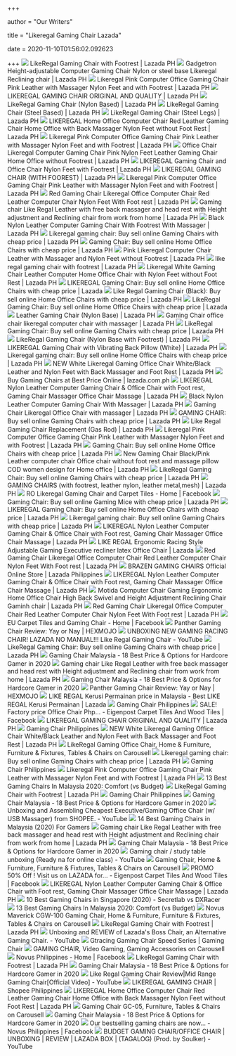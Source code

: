 +++
        
author = "Our Writers"
        
title = "Likeregal Gaming Chair Lazada"
        
date = 2020-11-10T01:56:02.092623
        
+++
[ ![](https://ph-test-11.slatic.net/p/b780e73b4ff7b165763a7569bd17d7a7.jpg_340x340q80.jpg_.webp)](https://ph-test-11.slatic.net/p/b780e73b4ff7b165763a7569bd17d7a7.jpg_340x340q80.jpg_.webp) LikeRegal Gaming Chair with Footrest | Lazada PH
[ ![](https://ph-test-11.slatic.net/p/db53fd2506f83f931b21b521fb1fd93a.png_340x340q80.jpg_.webp)](https://ph-test-11.slatic.net/p/db53fd2506f83f931b21b521fb1fd93a.png_340x340q80.jpg_.webp) Gadgetron Height-adjustable Computer Gaming Chair Nylon or steel base  Likeregal Reclining chair | Lazada PH
[ ![](https://ph-live-01.slatic.net/p/459a5554d9f34c7b318886f0cef3b229.jpg)](https://ph-live-01.slatic.net/p/459a5554d9f34c7b318886f0cef3b229.jpg) Likeregal Pink Computer Office Gaming Chair Pink Leather with Massager  Nylon Feet and with Footrest | Lazada PH
[ ![](https://ph-test-11.slatic.net/p/e056622a2fd620c3f7e3d2949bedbd46.jpg_340x340q80.jpg_.webp)](https://ph-test-11.slatic.net/p/e056622a2fd620c3f7e3d2949bedbd46.jpg_340x340q80.jpg_.webp) LIKEREGAL GAMING CHAIR ORIGINAL AND QUALITY | Lazada PH
[ ![](https://ph-test-11.slatic.net/p/99a61d5d5fc65d5693ea201847fd0f83.jpg_340x340q80.jpg_.webp)](https://ph-test-11.slatic.net/p/99a61d5d5fc65d5693ea201847fd0f83.jpg_340x340q80.jpg_.webp) LikeRegal Gaming Chair (Nylon Based) | Lazada PH
[ ![](https://ph-test-11.slatic.net/p/5331c4fc9625fa778e0e9b3aa39c40f5.jpg_340x340q80.jpg_.webp)](https://ph-test-11.slatic.net/p/5331c4fc9625fa778e0e9b3aa39c40f5.jpg_340x340q80.jpg_.webp) LikeRegal Gaming Chair (Steel Based) | Lazada PH
[ ![](https://ph-test-11.slatic.net/p/78a23f7d2d38c932b23eb5e0f7ee48e0.png_340x340q80.jpg_.webp)](https://ph-test-11.slatic.net/p/78a23f7d2d38c932b23eb5e0f7ee48e0.png_340x340q80.jpg_.webp) LikeRegal Gaming Chair (Steel Legs) | Lazada PH
[ ![](https://ph-test-11.slatic.net/p/93c25a7872bb40b9a7e98cf4b42259c7.jpg_340x340q80.jpg_.webp)](https://ph-test-11.slatic.net/p/93c25a7872bb40b9a7e98cf4b42259c7.jpg_340x340q80.jpg_.webp) LIKEREGAL Home Office Computer Chair Red Leather Gaming Chair Home Office  with Back Massager Nylon Feet without Foot Rest | Lazada PH
[ ![](https://ph-test-11.slatic.net/p/mdc/2e13bdeb25d4ce971eab5adb26c42ec8.jpg)](https://ph-test-11.slatic.net/p/mdc/2e13bdeb25d4ce971eab5adb26c42ec8.jpg) Likeregal Pink Computer Office Gaming Chair Pink Leather with Massager  Nylon Feet and with Footrest | Lazada PH
[ ![](https://ph-test-11.slatic.net/p/f01b599081c9eb9c07156b83fc220950.jpg)](https://ph-test-11.slatic.net/p/f01b599081c9eb9c07156b83fc220950.jpg) Office Chair Likeregal Computer Gaming Chair Pink Nylon Feet Leather Gaming  Chair Home Office without Footrest | Lazada PH
[ ![](https://ph-test-11.slatic.net/p/82544e70b2bf81e3fdf0cbfc153ca138.png_720x720q80.jpg_.webp)](https://ph-test-11.slatic.net/p/82544e70b2bf81e3fdf0cbfc153ca138.png_720x720q80.jpg_.webp) LIKEREGAL Gaming Chair and Office Chair Nylon Feet with Footrest | Lazada PH
[ ![](https://ph-test-11.slatic.net/p/69ac9e28a7731351557442c2683bd3e2.jpg_340x340q80.jpg_.webp)](https://ph-test-11.slatic.net/p/69ac9e28a7731351557442c2683bd3e2.jpg_340x340q80.jpg_.webp) LIKEREGAL GAMING CHAIR (WITH FOOREST) | Lazada PH
[ ![](https://ph-live-01.slatic.net/p/fdf5376bc0944ec55c6d57b8ba432c40.jpg)](https://ph-live-01.slatic.net/p/fdf5376bc0944ec55c6d57b8ba432c40.jpg) Likeregal Pink Computer Office Gaming Chair Pink Leather with Massager  Nylon Feet and with Footrest | Lazada PH
[ ![](https://ph-test-11.slatic.net/p/75ecc7b94f2d43ccb9249de53254aa63.jpg)](https://ph-test-11.slatic.net/p/75ecc7b94f2d43ccb9249de53254aa63.jpg) Red Gaming Chair Likeregal Office Computer Chair Red Leather Computer Chair  Nylon Feet With Foot rest | Lazada PH
[ ![](https://ph-test-11.slatic.net/p/187e161c21b64eacd3d736a52b80194b.jpg)](https://ph-test-11.slatic.net/p/187e161c21b64eacd3d736a52b80194b.jpg) Gaming chair Like Regal Leather with free back massager and head rest with  Height adjustment and Reclining chair from work from home | Lazada PH
[ ![](https://ph-test-11.slatic.net/p/a63ffa332ea72711e14c3408ffc9c35e.jpg_340x340q80.jpg_.webp)](https://ph-test-11.slatic.net/p/a63ffa332ea72711e14c3408ffc9c35e.jpg_340x340q80.jpg_.webp) Black Nylon Leather Computer Gaming Chair With Footrest With Massager |  Lazada PH
[ ![](https://ph-test-11.slatic.net/p/525f64353c1e628e94cfb2ce214dddac.jpg_340x340q80.jpg_.webp)](https://ph-test-11.slatic.net/p/525f64353c1e628e94cfb2ce214dddac.jpg_340x340q80.jpg_.webp) Likeregal gaming chair: Buy sell online Gaming Chairs with cheap price |  Lazada PH
[ ![](https://ph-test-11.slatic.net/p/2de75747448585db420c21c1a2fa9eed.jpg_340x340q80.jpg_.webp)](https://ph-test-11.slatic.net/p/2de75747448585db420c21c1a2fa9eed.jpg_340x340q80.jpg_.webp) Gaming Chair: Buy sell online Home Office Chairs with cheap price | Lazada  PH
[ ![](https://ph-test-11.slatic.net/p/ad8397c3b0cdc786365da2be59f8b183.jpg)](https://ph-test-11.slatic.net/p/ad8397c3b0cdc786365da2be59f8b183.jpg) Pink Likeregal Computer Chair Leather with Massager and Nylon Feet without  Footrest | Lazada PH
[ ![](https://ph-test-11.slatic.net/p/2c3665a0a06a19a284ba26ba149b9b1c.jpg)](https://ph-test-11.slatic.net/p/2c3665a0a06a19a284ba26ba149b9b1c.jpg) like regal gaming chair with footrest | Lazada PH
[ ![](https://ph-test-11.slatic.net/p/1f093c6fb753099b2ef926265101230a.jpg_340x340q80.jpg_.webp)](https://ph-test-11.slatic.net/p/1f093c6fb753099b2ef926265101230a.jpg_340x340q80.jpg_.webp) Likeregal White Gaming Chair Leather Computer Home Office Chair with Nylon  Feet without Foot Rest | Lazada PH
[ ![](https://my-test-11.slatic.net/p/f330f435303c58574f7ac08612320039.jpg_720x720q80.jpg_.webp)](https://my-test-11.slatic.net/p/f330f435303c58574f7ac08612320039.jpg_720x720q80.jpg_.webp) LIKEREGAL Gaming Chair: Buy sell online Home Office Chairs with cheap price  | Lazada
[ ![](https://ph-test-11.slatic.net/original/3c11a497a457c360fd9249f41efb8f89.jpg_340x340q80.jpg_.webp)](https://ph-test-11.slatic.net/original/3c11a497a457c360fd9249f41efb8f89.jpg_340x340q80.jpg_.webp) Like Regal Gaming Chair (Black): Buy sell online Home Office Chairs with  cheap price | Lazada PH
[ ![](https://my-test-11.slatic.net/p/618b82363b76600ebd7bd6d513bcca38.jpg_720x720q80.jpg_.webp)](https://my-test-11.slatic.net/p/618b82363b76600ebd7bd6d513bcca38.jpg_720x720q80.jpg_.webp) LikeRegal Gaming Chair: Buy sell online Home Office Chairs with cheap price  | Lazada
[ ![](https://ph-test-11.slatic.net/p/6ad3cefd90c65124f6caf3f09f4190a5.jpg_340x340q80.jpg_.webp)](https://ph-test-11.slatic.net/p/6ad3cefd90c65124f6caf3f09f4190a5.jpg_340x340q80.jpg_.webp) Leather Gaming Chair (Nylon Base) | Lazada PH
[ ![](https://ph-test-11.slatic.net/p/ebbefe56d67367d43069f92aaeef9dde.jpg_340x340q80.jpg_.webp)](https://ph-test-11.slatic.net/p/ebbefe56d67367d43069f92aaeef9dde.jpg_340x340q80.jpg_.webp) Gaming Chair office chair likeregal computer chair with massager | Lazada PH
[ ![](https://ph-live-01.slatic.net/p/8041c0c4742bdcc9712c34743c3e2637.jpg)](https://ph-live-01.slatic.net/p/8041c0c4742bdcc9712c34743c3e2637.jpg) LikeRegal Gaming Chair: Buy sell online Gaming Chairs with cheap price |  Lazada PH
[ ![](https://ph-test-11.slatic.net/p/8d5e75e5552c78fbf8796fef52b026f9.jpg_340x340q80.jpg_.webp)](https://ph-test-11.slatic.net/p/8d5e75e5552c78fbf8796fef52b026f9.jpg_340x340q80.jpg_.webp) LikeRegal Gaming Chair (Nylon Base with Footrest) | Lazada PH
[ ![](https://ph-test-11.slatic.net/p/42becf4ac12438fef190529080aee009.jpg_340x340q80.jpg_.webp)](https://ph-test-11.slatic.net/p/42becf4ac12438fef190529080aee009.jpg_340x340q80.jpg_.webp) LIKEREGAL Gaming Chair with Vibrating Back Pillow (White) | Lazada PH
[ ![](https://ph-test-11.slatic.net/p/6ef58009ec5232d87048392997aed583.jpg)](https://ph-test-11.slatic.net/p/6ef58009ec5232d87048392997aed583.jpg) Likeregal gaming chair: Buy sell online Home Office Chairs with cheap price  | Lazada PH
[ ![](https://ph-test-11.slatic.net/p/79dce93e8133cda9020a7b63669bdeba.jpg)](https://ph-test-11.slatic.net/p/79dce93e8133cda9020a7b63669bdeba.jpg) NEW White Likeregal Gaming Office Chair White/Black Leather and Nylon Feet  with Back Massager and Foot Rest | Lazada PH
[ ![](https://ph-test-11.slatic.net/p/e67a4f9b4da63d5424e8feb524864efe.jpg)](https://ph-test-11.slatic.net/p/e67a4f9b4da63d5424e8feb524864efe.jpg) Buy Gaming Chairs at Best Price Online | lazada.com.ph
[ ![](https://ph-test-11.slatic.net/p/4d9329b9c38fae82ebb17aa2174ba38c.jpg)](https://ph-test-11.slatic.net/p/4d9329b9c38fae82ebb17aa2174ba38c.jpg) LIKEREGAL Nylon Leather Computer Gaming Chair & Office Chair with Foot  rest, Gaming Chair Massager Office Chair Massage | Lazada PH
[ ![](https://ph-test-11.slatic.net/p/a986c9aa8ceb88e75424fdad8b07eaf6.jpg)](https://ph-test-11.slatic.net/p/a986c9aa8ceb88e75424fdad8b07eaf6.jpg) Black Nylon Leather Computer Gaming Chair With Massager | Lazada PH
[ ![](https://ph-test-11.slatic.net/p/8028b9045b9fd1e862c114dca5377a8f.jpg_340x340q80.jpg_.webp)](https://ph-test-11.slatic.net/p/8028b9045b9fd1e862c114dca5377a8f.jpg_340x340q80.jpg_.webp) Gaming Chair Likeregal Office Chair with massager | Lazada PH
[ ![](https://ph-test-11.slatic.net/p/2f60da3c52c45df3a77fb0618c7393cf.jpg_340x340q80.jpg_.webp)](https://ph-test-11.slatic.net/p/2f60da3c52c45df3a77fb0618c7393cf.jpg_340x340q80.jpg_.webp) GAMING CHAIR: Buy sell online Gaming Chairs with cheap price | Lazada PH
[ ![](https://ph-test-11.slatic.net/p/46fcceef3f535bdf679e851c05f2dfb6.png_340x340q80.jpg_.webp)](https://ph-test-11.slatic.net/p/46fcceef3f535bdf679e851c05f2dfb6.png_340x340q80.jpg_.webp) Like Regal Gaming Chair Replacement (Gas Rod) | Lazada PH
[ ![](https://ph-test-11.slatic.net/p/496471c7f43e1c5163c74beea56339f4.jpg)](https://ph-test-11.slatic.net/p/496471c7f43e1c5163c74beea56339f4.jpg) Likeregal Pink Computer Office Gaming Chair Pink Leather with Massager  Nylon Feet and with Footrest | Lazada PH
[ ![](https://ph-test-11.slatic.net/p/fa62d64827199088fc5c744c2b5842ee.jpg)](https://ph-test-11.slatic.net/p/fa62d64827199088fc5c744c2b5842ee.jpg) Gaming Chair: Buy sell online Home Office Chairs with cheap price | Lazada  PH
[ ![](https://ph-test-11.slatic.net/p/914ffb3635a1dd36d4806f367c7a22a4.jpg_720x720q80.jpg_.webp)](https://ph-test-11.slatic.net/p/914ffb3635a1dd36d4806f367c7a22a4.jpg_720x720q80.jpg_.webp) New Gaming Chair Black/Pink Leather computer chair Office chair without  foot rest and massage pillow COD women design for Home office | Lazada PH
[ ![](https://ph-live-01.slatic.net/p/c440453f621140ef013e825691dd34d4.jpg_q80_.webp)](https://ph-live-01.slatic.net/p/c440453f621140ef013e825691dd34d4.jpg_q80_.webp) LikeRegal Gaming Chair: Buy sell online Gaming Chairs with cheap price |  Lazada PH
[ ![](https://ph-test-11.slatic.net/p/8c97beb7beafcdfed9c292c341d9a609.jpg)](https://ph-test-11.slatic.net/p/8c97beb7beafcdfed9c292c341d9a609.jpg) GAMING CHAIRS (with footrest, leather nylon, leather metal,mesh) | Lazada PH
[ ![](https://lookaside.fbsbx.com/lookaside/crawler/media/?media_id=626304061351307)](https://lookaside.fbsbx.com/lookaside/crawler/media/?media_id=626304061351307) RO Likeregal Gaming Chair and Carpet Tiles - Home | Facebook
[ ![](https://ph-test-11.slatic.net/p/c6a3aa03ed1484923ee2748bbdd058ff.jpg)](https://ph-test-11.slatic.net/p/c6a3aa03ed1484923ee2748bbdd058ff.jpg) Gaming Chair: Buy sell online Gaming Mice with cheap price | Lazada PH
[ ![](https://ph-test-11.slatic.net/p/11447abf5c70fe2ed37756dc0b0914fa.jpg_340x340q80.jpg_.webp)](https://ph-test-11.slatic.net/p/11447abf5c70fe2ed37756dc0b0914fa.jpg_340x340q80.jpg_.webp) LIKEREGAL Gaming Chair: Buy sell online Home Office Chairs with cheap price  | Lazada PH
[ ![](https://ph-test-11.slatic.net/shop/fba51917317ddfe41f7e313920279f33.jpeg)](https://ph-test-11.slatic.net/shop/fba51917317ddfe41f7e313920279f33.jpeg) Likeregal gaming chair: Buy sell online Gaming Chairs with cheap price |  Lazada PH
[ ![](https://ph-test-11.slatic.net/p/e06a753d427be873d1b132ebd13f6035.jpg)](https://ph-test-11.slatic.net/p/e06a753d427be873d1b132ebd13f6035.jpg) LIKEREGAL Nylon Leather Computer Gaming Chair & Office Chair with Foot  rest, Gaming Chair Massager Office Chair Massage | Lazada PH
[ ![](https://my-test-11.slatic.net/p/97aeac2a6108e3fd6ff678b85a5c5850.jpg)](https://my-test-11.slatic.net/p/97aeac2a6108e3fd6ff678b85a5c5850.jpg) LIKE REGAL Ergonomic Racing Style Adjustable Gaming Executive recliner  latex Office Chair | Lazada
[ ![](https://ph-test-11.slatic.net/p/919bee710e783f60056be5dbd9fe8b64.jpg)](https://ph-test-11.slatic.net/p/919bee710e783f60056be5dbd9fe8b64.jpg) Red Gaming Chair Likeregal Office Computer Chair Red Leather Computer Chair  Nylon Feet With Foot rest | Lazada PH
[ ![](https://ph-test-11.slatic.net/p/baa25cea93921bcb03a755f0eaead01d.jpg)](https://ph-test-11.slatic.net/p/baa25cea93921bcb03a755f0eaead01d.jpg) BRAZEN GAMING CHAIRS Official Online Store | Lazada Philippines
[ ![](https://ph-test-11.slatic.net/p/6f69dc7a54a64947a5ab846ed13124b3.jpg)](https://ph-test-11.slatic.net/p/6f69dc7a54a64947a5ab846ed13124b3.jpg) LIKEREGAL Nylon Leather Computer Gaming Chair & Office Chair with Foot  rest, Gaming Chair Massager Office Chair Massage | Lazada PH
[ ![](https://ph-test-11.slatic.net/p/344431dd929a024484f937bea588ced3.jpg_340x340q80.jpg_.webp)](https://ph-test-11.slatic.net/p/344431dd929a024484f937bea588ced3.jpg_340x340q80.jpg_.webp) Motida Computer Chair Gaming Ergonomic Home Office Chair High Back Swivel  and Height Adjustment Reclining Chair Gaminh chair | Lazada PH
[ ![](https://ph-live-01.slatic.net/p/68efbdd0f4fc6d1e662053194686d6e4.jpg)](https://ph-live-01.slatic.net/p/68efbdd0f4fc6d1e662053194686d6e4.jpg) Red Gaming Chair Likeregal Office Computer Chair Red Leather Computer Chair  Nylon Feet With Foot rest | Lazada PH
[ ![](https://lookaside.fbsbx.com/lookaside/crawler/media/?media_id=614513542537545)](https://lookaside.fbsbx.com/lookaside/crawler/media/?media_id=614513542537545) EU Carpet Tiles and Gaming Chair - Home | Facebook
[ ![](https://1.bp.blogspot.com/-awPAiE1azik/XQaB2xJSgoI/AAAAAAAAAd8/B-SedUdgIB46tG7k09Awl3Ib_cceO3DZgCLcBGAs/s1600/60786291_440482796767149_3098474357492547584_n.jpg)](https://1.bp.blogspot.com/-awPAiE1azik/XQaB2xJSgoI/AAAAAAAAAd8/B-SedUdgIB46tG7k09Awl3Ib_cceO3DZgCLcBGAs/s1600/60786291_440482796767149_3098474357492547584_n.jpg) Panther Gaming Chair Review: Yay or Nay | HEXMOJO
[ ![](https://i.ytimg.com/vi/l2-_IG9HWhc/maxresdefault.jpg)](https://i.ytimg.com/vi/l2-_IG9HWhc/maxresdefault.jpg) UNBOXING NEW GAMING RACING CHAIR! LAZADA NO MANUAL!!! Like Regal Gaming  Chair - YouTube
[ ![](https://ph-live-01.slatic.net/p/b32e33668c1dd4cac542cc3e88ef6918.jpg_q80_.webp)](https://ph-live-01.slatic.net/p/b32e33668c1dd4cac542cc3e88ef6918.jpg_q80_.webp) LikeRegal Gaming Chair: Buy sell online Gaming Chairs with cheap price |  Lazada PH
[ ![](https://www.bestadvisor.my/wp-content/uploads/2020/06/Gaming-Chair-Malaysia-11-Best-Options-for-Hardcore-Gamer-in-2020.png)](https://www.bestadvisor.my/wp-content/uploads/2020/06/Gaming-Chair-Malaysia-11-Best-Options-for-Hardcore-Gamer-in-2020.png) Gaming Chair Malaysia - 18 Best Price & Options for Hardcore Gamer in 2020
[ ![](https://ph-test-11.slatic.net/p/013fe1bd502ce9fd50685af27da33db1.jpg)](https://ph-test-11.slatic.net/p/013fe1bd502ce9fd50685af27da33db1.jpg) Gaming chair Like Regal Leather with free back massager and head rest with  Height adjustment and Reclining chair from work from home | Lazada PH
[ ![](https://www.bestadvisor.my/wp-content/uploads/2020/10/secretlab-gaming-chair-omega-and-titan.jpg)](https://www.bestadvisor.my/wp-content/uploads/2020/10/secretlab-gaming-chair-omega-and-titan.jpg) Gaming Chair Malaysia - 18 Best Price & Options for Hardcore Gamer in 2020
[ ![](https://1.bp.blogspot.com/-yU95bZ0vomc/XQaKwYFp6bI/AAAAAAAAAeQ/q0Jiguw-LAUy9sXtt45tBeZRm7FXCFqWACLcBGAs/s1600/20190617_005740.jpg)](https://1.bp.blogspot.com/-yU95bZ0vomc/XQaKwYFp6bI/AAAAAAAAAeQ/q0Jiguw-LAUy9sXtt45tBeZRm7FXCFqWACLcBGAs/s1600/20190617_005740.jpg) Panther Gaming Chair Review: Yay or Nay | HEXMOJO
[ ![](https://my-test-11.slatic.net/p/f7a70f562fc25a87a408b38fb5412ca6.jpg)](https://my-test-11.slatic.net/p/f7a70f562fc25a87a408b38fb5412ca6.jpg) LIKE REGAL Kerusi Permainan price in Malaysia - Best LIKE REGAL Kerusi  Permainan | Lazada
[ ![](https://gloimg.gbtcdn.com/gb/pdm-product-pic/Electronic/2017/09/06/source-img/20170906103531_44118.jpg)](https://gloimg.gbtcdn.com/gb/pdm-product-pic/Electronic/2017/09/06/source-img/20170906103531_44118.jpg) Gaming Chair Philippines
[ ![](https://lookaside.fbsbx.com/lookaside/crawler/media/?media_id=2116918148561105)](https://lookaside.fbsbx.com/lookaside/crawler/media/?media_id=2116918148561105) SALE! Factory price Office Chair Php... - Eigenpost Carpet Tiles And Wood  Tiles | Facebook
[ ![](https://ph-test-11.slatic.net/p/9ca62941340ff65810016d9ff46e1430.jpg)](https://ph-test-11.slatic.net/p/9ca62941340ff65810016d9ff46e1430.jpg) LIKEREGAL GAMING CHAIR ORIGINAL AND QUALITY | Lazada PH
[ ![](https://www.furnituremanila.com.ph/wp-content/uploads/2018/08/gamemad-gaming-chair.jpg)](https://www.furnituremanila.com.ph/wp-content/uploads/2018/08/gamemad-gaming-chair.jpg) Gaming Chair Philippines
[ ![](https://ph-live-01.slatic.net/p/527ec556b1dafb8927172348eaefd482.jpg)](https://ph-live-01.slatic.net/p/527ec556b1dafb8927172348eaefd482.jpg) NEW White Likeregal Gaming Office Chair White/Black Leather and Nylon Feet  with Back Massager and Foot Rest | Lazada PH
[ ![](https://media.karousell.com/media/photos/products/2020/10/7/likeregal_gaming_office_chair__1602031460_9ea8a3ab_progressive)](https://media.karousell.com/media/photos/products/2020/10/7/likeregal_gaming_office_chair__1602031460_9ea8a3ab_progressive) LikeRegal Gaming Office Chair, Home & Furniture, Furniture & Fixtures,  Tables & Chairs on Carousell
[ ![](https://ph-test-11.slatic.net/p/1a6a83f8921dbe0756807666cbfedf28.jpg)](https://ph-test-11.slatic.net/p/1a6a83f8921dbe0756807666cbfedf28.jpg) Likeregal gaming chair: Buy sell online Gaming Chairs with cheap price |  Lazada PH
[ ![](https://ph-test-11.slatic.net/shop/c4c71afbae0857e5e569b0fc67c1a7fd.png)](https://ph-test-11.slatic.net/shop/c4c71afbae0857e5e569b0fc67c1a7fd.png) Gaming Chair Philippines
[ ![](https://ph-live-01.slatic.net/p/cf8761820ef98a477e9b1ad222af3c00.jpg_q80_.webp)](https://ph-live-01.slatic.net/p/cf8761820ef98a477e9b1ad222af3c00.jpg_q80_.webp) Likeregal Pink Computer Office Gaming Chair Pink Leather with Massager  Nylon Feet and with Footrest | Lazada PH
[ ![](https://bestbuyget.com/wp-content/uploads/Secretlab-TITAN-2020-Series-Gaming-Chair-Front.jpg)](https://bestbuyget.com/wp-content/uploads/Secretlab-TITAN-2020-Series-Gaming-Chair-Front.jpg) 13 Best Gaming Chairs In Malaysia 2020: Comfort (vs Budget)
[ ![](https://sg-test-11.slatic.net/other/roc/32ffc251568fac090b098efaee142b69.jpg)](https://sg-test-11.slatic.net/other/roc/32ffc251568fac090b098efaee142b69.jpg) LikeRegal Gaming Chair with Footrest | Lazada PH
[ ![](https://ph-test-11.slatic.net/p/3/raidmax-drakon-chair-709-7429-33047313-73ec7c8c2db97f6cb1f00c56d883644b-catalog.jpg_340x340q80.jpg_.webp)](https://ph-test-11.slatic.net/p/3/raidmax-drakon-chair-709-7429-33047313-73ec7c8c2db97f6cb1f00c56d883644b-catalog.jpg_340x340q80.jpg_.webp) Gaming Chair Philippines
[ ![](https://www.bestadvisor.my/wp-content/uploads/2020/06/Like-Regal-Racing-Style-Adjustable-Gaming-Chair.jpg)](https://www.bestadvisor.my/wp-content/uploads/2020/06/Like-Regal-Racing-Style-Adjustable-Gaming-Chair.jpg) Gaming Chair Malaysia - 18 Best Price & Options for Hardcore Gamer in 2020
[ ![](https://i.ytimg.com/vi/GfOxFLTdCD8/maxresdefault.jpg)](https://i.ytimg.com/vi/GfOxFLTdCD8/maxresdefault.jpg) Unboxing and Assembling Cheapest Executive/Gaming Office Chair (w/ USB  Massager) from SHOPEE. - YouTube
[ ![](https://findgoodbuy.com/wp-content/uploads/2020/01/Best-Gaming-Chair-Malaysia.jpg)](https://findgoodbuy.com/wp-content/uploads/2020/01/Best-Gaming-Chair-Malaysia.jpg) 14 Best Gaming Chairs in Malaysia (2020) For Gamers
[ ![](https://ph-test-11.slatic.net/p/0edaee0366f0e4c99ab8f1db2dd52f3f.jpg)](https://ph-test-11.slatic.net/p/0edaee0366f0e4c99ab8f1db2dd52f3f.jpg) Gaming chair Like Regal Leather with free back massager and head rest with  Height adjustment and Reclining chair from work from home | Lazada PH
[ ![](https://www.bestadvisor.my/wp-content/uploads/2020/06/GTGAMEZ-Gaming-Chair-GMZ-GC-YG-725.jpg)](https://www.bestadvisor.my/wp-content/uploads/2020/06/GTGAMEZ-Gaming-Chair-GMZ-GC-YG-725.jpg) Gaming Chair Malaysia - 18 Best Price & Options for Hardcore Gamer in 2020
[ ![](https://i.ytimg.com/vi/IvkYkreR-pQ/maxresdefault.jpg)](https://i.ytimg.com/vi/IvkYkreR-pQ/maxresdefault.jpg) Gaming chair / study table unboxing (Ready na for online class) - YouTube
[ ![](https://media.karousell.com/media/photos/products/2020/10/18/gaming_chair_1603010390_40cdf92c.jpg)](https://media.karousell.com/media/photos/products/2020/10/18/gaming_chair_1603010390_40cdf92c.jpg) Gaming Chair, Home & Furniture, Furniture & Fixtures, Tables & Chairs on  Carousell
[ ![](https://lookaside.fbsbx.com/lookaside/crawler/media/?media_id=2371537929765791)](https://lookaside.fbsbx.com/lookaside/crawler/media/?media_id=2371537929765791) PROMO 50% Off ! Visit us on LAZADA for... - Eigenpost Carpet Tiles And Wood  Tiles | Facebook
[ ![](https://ph-test-11.slatic.net/p/f3711c10db6cd30cbe75ec8522527ba0.jpg)](https://ph-test-11.slatic.net/p/f3711c10db6cd30cbe75ec8522527ba0.jpg) LIKEREGAL Nylon Leather Computer Gaming Chair & Office Chair with Foot  rest, Gaming Chair Massager Office Chair Massage | Lazada PH
[ ![](https://www.drumitloud.com/wp-content/uploads/2019/06/Best-Gaming-Chair-Singapore.jpg)](https://www.drumitloud.com/wp-content/uploads/2019/06/Best-Gaming-Chair-Singapore.jpg) 10 Best Gaming Chairs in Singapore (2020) - Secretlab vs DXRacer
[ ![](https://bestbuyget.com/wp-content/uploads/Best-Gaming-Chairs-In-Malaysia-Bestbuyget.jpg)](https://bestbuyget.com/wp-content/uploads/Best-Gaming-Chairs-In-Malaysia-Bestbuyget.jpg) 13 Best Gaming Chairs In Malaysia 2020: Comfort (vs Budget)
[ ![](https://media.karousell.com/media/photos/products/2020/9/29/novus_maverick_cgw100_gaming_c_1601394008_b862efa4_progressive)](https://media.karousell.com/media/photos/products/2020/9/29/novus_maverick_cgw100_gaming_c_1601394008_b862efa4_progressive) Novus Maverick CGW-100 Gaming Chair, Home & Furniture, Furniture &  Fixtures, Tables & Chairs on Carousell
[ ![](https://ph-test-11.slatic.net/shop/9e76449fca01fbf806de5b4f42c76551.jpeg)](https://ph-test-11.slatic.net/shop/9e76449fca01fbf806de5b4f42c76551.jpeg) LikeRegal Gaming Chair with Footrest | Lazada PH
[ ![](https://i.ytimg.com/vi/vUXpTIvMJPg/maxresdefault.jpg)](https://i.ytimg.com/vi/vUXpTIvMJPg/maxresdefault.jpg) Unboxing and REVIEW of Lazada's Boss Chair, an Alternative Gaming Chair. -  YouTube
[ ![](https://lh3.googleusercontent.com/proxy/bga8yoSZ_LxO0hOzFCWbhK7SRdFhom9wkUgaDh37JKa2RPYMtg2SjefWTH5ksokq1lAjBdZ6O6tceYJ3aN5QEWn3j8ltLS-NnsLaPSTWXWI1WcXbwLqabtEsSBZNll175Wc=w1200-h630-p-k-no-nu)](https://lh3.googleusercontent.com/proxy/bga8yoSZ_LxO0hOzFCWbhK7SRdFhom9wkUgaDh37JKa2RPYMtg2SjefWTH5ksokq1lAjBdZ6O6tceYJ3aN5QEWn3j8ltLS-NnsLaPSTWXWI1WcXbwLqabtEsSBZNll175Wc=w1200-h630-p-k-no-nu) Gtracing Gaming Chair Speed Series | Gaming Chair
[ ![](https://media.karousell.com/media/photos/products/2020/7/13/gaming_chair_1594640640_ad2483df_progressive.jpg)](https://media.karousell.com/media/photos/products/2020/7/13/gaming_chair_1594640640_ad2483df_progressive.jpg) GAMING CHAIR, Video Gaming, Gaming Accessories on Carousell
[ ![](https://lookaside.fbsbx.com/lookaside/crawler/media/?media_id=281884086046455)](https://lookaside.fbsbx.com/lookaside/crawler/media/?media_id=281884086046455) Novus Philippines - Home | Facebook
[ ![](https://ph-test-11.slatic.net/p/2911707fd8879c4925810d67292beda3.jpg)](https://ph-test-11.slatic.net/p/2911707fd8879c4925810d67292beda3.jpg) LikeRegal Gaming Chair with Footrest | Lazada PH
[ ![](https://www.bestadvisor.my/wp-content/uploads/2020/08/SOKANO-OC04-Adjustable-Racing-Style-Gaming-Chair.jpg)](https://www.bestadvisor.my/wp-content/uploads/2020/08/SOKANO-OC04-Adjustable-Racing-Style-Gaming-Chair.jpg) Gaming Chair Malaysia - 18 Best Price & Options for Hardcore Gamer in 2020
[ ![](https://i.ytimg.com/vi/5wUDxsSMzH0/maxresdefault.jpg)](https://i.ytimg.com/vi/5wUDxsSMzH0/maxresdefault.jpg) Like Regal Gaming Chair Review|Mid Range Gaming Chair[Official Video] -  YouTube
[ ![](https://cf.shopee.ph/file/ec4320c38717b9c782e6c84f3cbbc668)](https://cf.shopee.ph/file/ec4320c38717b9c782e6c84f3cbbc668) LIKEREGAL GAMING CHAIR | Shopee Philippines
[ ![](https://ph-live-01.slatic.net/p/7ce7d84e92c994ad903b1b1f1d8144c5.jpg)](https://ph-live-01.slatic.net/p/7ce7d84e92c994ad903b1b1f1d8144c5.jpg) LIKEREGAL Home Office Computer Chair Red Leather Gaming Chair Home Office  with Back Massager Nylon Feet without Foot Rest | Lazada PH
[ ![](https://media.karousell.com/media/photos/products/2020/10/2/gaming_chair_likeregal_1601612530_d95982ce_progressive.jpg)](https://media.karousell.com/media/photos/products/2020/10/2/gaming_chair_likeregal_1601612530_d95982ce_progressive.jpg) Gaming Chair GC-05, Furniture, Tables & Chairs on Carousell
[ ![](https://www.bestadvisor.my/wp-content/uploads/2020/06/TTRacing-Duo-V3-Gaming-Chair.png)](https://www.bestadvisor.my/wp-content/uploads/2020/06/TTRacing-Duo-V3-Gaming-Chair.png) Gaming Chair Malaysia - 18 Best Price & Options for Hardcore Gamer in 2020
[ ![](https://lookaside.fbsbx.com/lookaside/crawler/media/?media_id=410837929817736)](https://lookaside.fbsbx.com/lookaside/crawler/media/?media_id=410837929817736) Our bestselling gaming chairs are now... - Novus Philippines | Facebook
[ ![](https://i.ytimg.com/vi/8TOJcprawiU/maxresdefault.jpg)](https://i.ytimg.com/vi/8TOJcprawiU/maxresdefault.jpg) BUDGET GAMING CHAIR/OFFICE CHAIR | UNBOXING | REVIEW | LAZADA BOX |  (TAGALOG) (Prod. by Soulker) - YouTube
